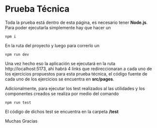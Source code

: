 # Prueba Técnica

Toda la prueba está dentro de esta página, es necesario tener **Node.js**. Para poder ejecutarla simplemente hay que hacer un

```
npm i
```

En la ruta del proyecto y luego para correrlo un

```
npm run dev
```

Una vez hecho eso la aplicación se ejecutará en la ruta http://localhost:5173, ahí habrá 4 links que redireccionaran a cada uno de los ejercicios propuestos para esta prueba técnica, el código fuente de cada uno de los ejercicios se encuentra en **src/pages**.

Adicionalmente, para ejecutar los test realizados al las utilidades y los componentes creados se realiza por medio del comando

```
npm run test
```

El código de dichos test se encuentra en la carpeta **/test**

Muchas Gracias
